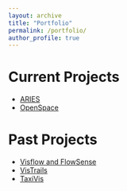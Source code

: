 ```yaml
---
layout: archive
title: "Portfolio"
permalink: /portfolio/
author_profile: true
---
```



Current Projects
======
* [ARIES](https://artimageexplorationspace.com/)
* [OpenSpace](https://www.openspaceproject.com) 

Past Projects
======
* [Visflow and FlowSense](https://visflow.org/flowsense/)
* [VisTrails](https://www.vistrails.org/index.php/Main_Page)
* [TaxiVis](http://vgc.poly.edu/projects/taxivis/)
